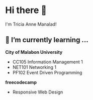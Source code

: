 # Hi there 👋

<!--
**CodeByTricia/CodeByTricia** is a ✨ _special_ ✨ repository because its `README.md` (this file) appears on your GitHub profile.

Here are some ideas to get you started:

- 🔭 I’m currently working on ...
- 🌱 I’m currently learning ...
- 👯 I’m looking to collaborate on ...
- 🤔 I’m looking for help with ...
- 💬 Ask me about ...
- 📫 How to reach me: ...
- 😄 Pronouns: ...
- ⚡ Fun fact: ...
-->

I'm Tricia Anne Manalad!

## 🌱 I’m currently learning ...
**City of Malabon University**
- CC105 Information Management 1
- NET101 Networking 1
- PF102 Event Driven Programming

**freecodecamp**
- Responsive Web Design


